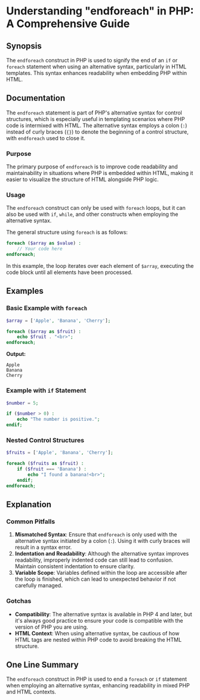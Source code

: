 <!--
Meta Description: # Understanding "endforeach" in PHP: A Comprehensive Guide ## Synopsis The `endforeach` construct in PHP is used to signify the end of an `if` or `for...
Meta Keywords: php, syntax, endforeach, alternative, html
-->

# Understanding "endforeach" in PHP: A Comprehensive Guide

## Synopsis
The `endforeach` construct in PHP is used to signify the end of an `if` or `foreach` statement when using an alternative syntax, particularly in HTML templates. This syntax enhances readability when embedding PHP within HTML.

## Documentation
The `endforeach` statement is part of PHP's alternative syntax for control structures, which is especially useful in templating scenarios where PHP code is intermixed with HTML. The alternative syntax employs a colon (`:`) instead of curly braces (`{}`) to denote the beginning of a control structure, with `endforeach` used to close it.

### Purpose
The primary purpose of `endforeach` is to improve code readability and maintainability in situations where PHP is embedded within HTML, making it easier to visualize the structure of HTML alongside PHP logic.

### Usage
The `endforeach` construct can only be used with `foreach` loops, but it can also be used with `if`, `while`, and other constructs when employing the alternative syntax. 

The general structure using `foreach` is as follows:

```php
foreach ($array as $value) :
    // Your code here
endforeach;
```

In this example, the loop iterates over each element of `$array`, executing the code block until all elements have been processed.

## Examples

### Basic Example with `foreach`
```php
$array = ['Apple', 'Banana', 'Cherry'];

foreach ($array as $fruit) :
    echo $fruit . "<br>";
endforeach;
```
**Output:**
```
Apple
Banana
Cherry
```

### Example with `if` Statement
```php
$number = 5;

if ($number > 0) :
    echo "The number is positive.";
endif;
```

### Nested Control Structures
```php
$fruits = ['Apple', 'Banana', 'Cherry'];

foreach ($fruits as $fruit) :
    if ($fruit === 'Banana') :
        echo "I found a banana!<br>";
    endif;
endforeach;
```

## Explanation
### Common Pitfalls
1. **Mismatched Syntax**: Ensure that `endforeach` is only used with the alternative syntax initiated by a colon (`:`). Using it with curly braces will result in a syntax error.
2. **Indentation and Readability**: Although the alternative syntax improves readability, improperly indented code can still lead to confusion. Maintain consistent indentation to ensure clarity.
3. **Variable Scope**: Variables defined within the loop are accessible after the loop is finished, which can lead to unexpected behavior if not carefully managed.

### Gotchas
- **Compatibility**: The alternative syntax is available in PHP 4 and later, but it's always good practice to ensure your code is compatible with the version of PHP you are using.
- **HTML Context**: When using alternative syntax, be cautious of how HTML tags are nested within PHP code to avoid breaking the HTML structure.

## One Line Summary
The `endforeach` construct in PHP is used to end a `foreach` or `if` statement when employing an alternative syntax, enhancing readability in mixed PHP and HTML contexts.